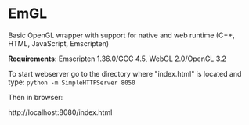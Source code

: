 # EmGL
Basic OpenGL wrapper with support for native and web runtime (C++, HTML, JavaScript, Emscripten)

**Requirements**: Emscripten 1.36.0/GCC 4.5, WebGL 2.0/OpenGL 3.2

To start webserver go to the directory where "index.html" is located
and type: `python -m SimpleHTTPServer 8050`

Then in browser:

http://localhost:8080/index.html
